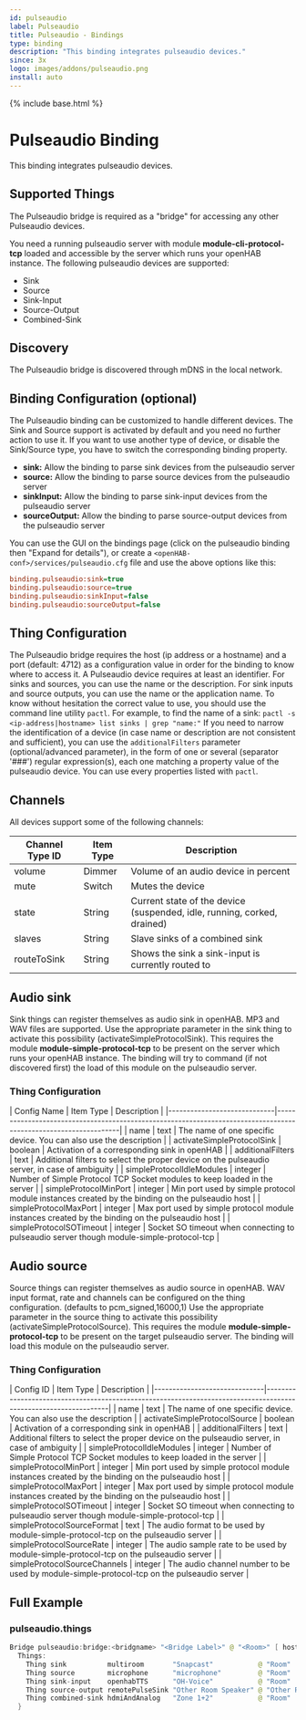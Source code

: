 ```yaml
---
id: pulseaudio
label: Pulseaudio
title: Pulseaudio - Bindings
type: binding
description: "This binding integrates pulseaudio devices."
since: 3x
logo: images/addons/pulseaudio.png
install: auto
---
```


<!-- Attention authors: Do not edit directly. Please add your changes to the appropriate source repository -->

{% include base.html %}

# Pulseaudio Binding

<AddonLogo />

This binding integrates pulseaudio devices.

## Supported Things

The Pulseaudio bridge is required as a "bridge" for accessing any other Pulseaudio devices.

You need a running pulseaudio server with module **module-cli-protocol-tcp** loaded and accessible by the server which runs your openHAB instance. The following pulseaudio devices are supported:

- Sink
- Source
- Sink-Input
- Source-Output
- Combined-Sink

## Discovery

The Pulseaudio bridge is discovered through mDNS in the local network.

## Binding Configuration (optional)

The Pulseaudio binding can be customized to handle different devices. The Sink and Source support is activated by default and you need no further action to use it. If you want to use another type of device, or disable the Sink/Source type, you have to switch the corresponding binding property.

- **sink:** Allow the binding to parse sink devices from the pulseaudio server
- **source:** Allow the binding to parse source devices from the pulseaudio server
- **sinkInput:** Allow the binding to parse sink-input devices from the pulseaudio server
- **sourceOutput:** Allow the binding to parse source-output devices from the pulseaudio server

You can use the GUI on the bindings page (click on the pulseaudio binding then "Expand for details"), or create a `<openHAB-conf>/services/pulseaudio.cfg` file and use the above options like this:

```ini
binding.pulseaudio:sink=true
binding.pulseaudio:source=true
binding.pulseaudio:sinkInput=false
binding.pulseaudio:sourceOutput=false
```

## Thing Configuration

The Pulseaudio bridge requires the host (ip address or a hostname) and a port (default: 4712) as a configuration value in order for the binding to know where to access it.
A Pulseaudio device requires at least an identifier. For sinks and sources, you can use the name or the description. For sink inputs and source outputs, you can use the name or the application name.
To know without hesitation the correct value to use, you should use the command line utility `pactl`. For example, to find the name of a sink:
`pactl -s <ip-address|hostname> list sinks | grep "name:"`
If you need to narrow the identification of a device (in case name or description are not consistent and sufficient), you can use the `additionalFilters` parameter (optional/advanced parameter), in the form of one or several (separator '###') regular expression(s), each one matching a property value of the pulseaudio device. You can use every properties listed with `pactl`.

## Channels

All devices support some of the following channels:

| Channel Type ID | Item Type | Description                                                             |
|-----------------|-----------|-------------------------------------------------------------------------|
| volume          | Dimmer    | Volume of an audio device in percent                                    |
| mute            | Switch    | Mutes the device                                                        |
| state           | String    | Current state of the device (suspended, idle, running, corked, drained) |
| slaves          | String    | Slave sinks of a combined sink                                          |
| routeToSink     | String    | Shows the sink a sink-input is currently routed to                      |

## Audio sink

Sink things can register themselves as audio sink in openHAB. MP3 and WAV files are supported.
Use the appropriate parameter in the sink thing to activate this possibility (activateSimpleProtocolSink).
This requires the module **module-simple-protocol-tcp** to be present on the server which runs your openHAB instance. The binding will try to command (if not discovered first) the load of this module on the pulseaudio server.

### Thing Configuration

| Config Name                 | Item Type   | Description                                                                                       |
|-----------------------------|-----------------------------------------------------------------------------------------------------------------|
| name                        | text        | The name of one specific device. You can also use the description                                 |
| activateSimpleProtocolSink  | boolean     | Activation of a corresponding sink in openHAB                                                     |
| additionalFilters           | text        | Additional filters to select the proper device on the pulseaudio server, in case of ambiguity     |
| simpleProtocolIdleModules   | integer     | Number of Simple Protocol TCP Socket modules to keep loaded in the server                         |
| simpleProtocolMinPort       | integer     | Min port used by simple protocol module instances created by the binding on the pulseaudio host   |
| simpleProtocolMaxPort       | integer     | Max port used by simple protocol module instances created by the binding on the pulseaudio host   |
| simpleProtocolSOTimeout     | integer     | Socket SO timeout when connecting to pulseaudio server though module-simple-protocol-tcp          |

## Audio source

Source things can register themselves as audio source in openHAB.
WAV input format, rate and channels can be configured on the thing configuration. (defaults to pcm_signed,16000,1)
Use the appropriate parameter in the source thing to activate this possibility (activateSimpleProtocolSource).
This requires the module **module-simple-protocol-tcp** to be present on the target pulseaudio server. The binding will load this module on the pulseaudio server.

### Thing Configuration

| Config ID                    | Item Type   | Description                                                                                       |
|------------------------------|-----------------------------------------------------------------------------------------------------------------|
| name                         | text        | The name of one specific device. You can also use the description                                 |
| activateSimpleProtocolSource | boolean     | Activation of a corresponding sink in openHAB                                                     |
| additionalFilters            | text        | Additional filters to select the proper device on the pulseaudio server, in case of ambiguity     |
| simpleProtocolIdleModules    | integer     | Number of Simple Protocol TCP Socket modules to keep loaded in the server                         |
| simpleProtocolMinPort        | integer     | Min port used by simple protocol module instances created by the binding on the pulseaudio host   |
| simpleProtocolMaxPort        | integer     | Max port used by simple protocol module instances created by the binding on the pulseaudio host   |
| simpleProtocolSOTimeout      | integer     | Socket SO timeout when connecting to pulseaudio server though module-simple-protocol-tcp          |
| simpleProtocolSourceFormat   | text        | The audio format to be used by module-simple-protocol-tcp on the pulseaudio server                |
| simpleProtocolSourceRate     | integer     | The audio sample rate to be used by module-simple-protocol-tcp on the pulseaudio server           |
| simpleProtocolSourceChannels | integer     | The audio channel number to be used by module-simple-protocol-tcp on the pulseaudio server        |

## Full Example

### pulseaudio.things

```java
Bridge pulseaudio:bridge:<bridgname> "<Bridge Label>" @ "<Room>" [ host="<ipAddress>", port=4712 ] {
  Things:
    Thing sink          multiroom       "Snapcast"           @ "Room"       [name="alsa_card.pci-0000_00_1f.3", activateSimpleProtocolSink=true, additionalFilters="analog-stereo###internal"]
    Thing source        microphone      "microphone"         @ "Room"       [name="alsa_input.pci-0000_00_14.2.analog-stereo", activateSimpleProtocolSource=true]
    Thing sink-input    openhabTTS      "OH-Voice"           @ "Room"       [name="alsa_output.pci-0000_00_1f.3.hdmi-stereo-extra1"]
    Thing source-output remotePulseSink "Other Room Speaker" @ "Other Room" [name="alsa_input.pci-0000_00_14.2.analog-stereo"]
    Thing combined-sink hdmiAndAnalog   "Zone 1+2"           @ "Room"       [name="combined"]
  }
```

<!--
### pulseaudio.items
```

```
-->
